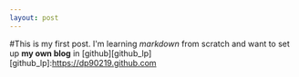```yaml
---
layout: post
---
```

#This is my first post.
I'm learning *markdown* from scratch and want to set up **my own blog** in [github][github_lp]  
[github_lp]:https://dp90219.github.com

